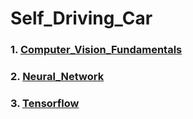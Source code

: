 # Self_Driving_Car

### 1. <a href="https://github.com/RishavMishraRM/Self_Driving_Car/tree/main/Computer_Vision_Fundamentals">Computer_Vision_Fundamentals</a>
### 2. <a href ="https://github.com/RishavMishraRM/Self_Driving_Car/tree/main/Neural_Network">Neural_Network<a>
### 3. <a href ="https://github.com/RishavMishraRM/Self_Driving_Car/tree/main/Tensorflow">Tensorflow<a>
